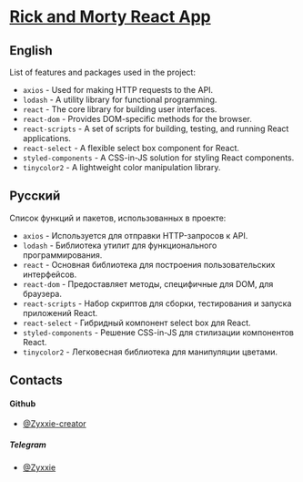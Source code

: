 # [Rick and Morty React App](https://zyxxie-creator.github.io/rick-and-morty-react/)

## English

List of features and packages used in the project:

- `axios` - Used for making HTTP requests to the API.
- `lodash` - A utility library for functional programming.
- `react` - The core library for building user interfaces.
- `react-dom` - Provides DOM-specific methods for the browser.
- `react-scripts` - A set of scripts for building, testing, and running React applications.
- `react-select` - A flexible select box component for React.
- `styled-components` - A CSS-in-JS solution for styling React components.
- `tinycolor2` - A lightweight color manipulation library.

## Русский

Cписок функций и пакетов, использованных в проекте:

- `axios` - Используется для отправки HTTP-запросов к API.
- `lodash` - Библиотека утилит для функционального программирования.
- `react` - Основная библиотека для построения пользовательских интерфейсов.
- `react-dom` - Предоставляет методы, специфичные для DOM, для браузера.
- `react-scripts` - Набор скриптов для сборки, тестирования и запуска приложений React.
- `react-select` - Гибридный компонент select box для React.
- `styled-components` - Решение CSS-in-JS для стилизации компонентов React.
- `tinycolor2` - Легковесная библиотека для манипуляции цветами.

## Contacts
#### **Github**
- [@Zyxxie-creator](https://github.com/Zyxxie-creator)
##### **Telegram**
-  [@Zyxxie](https://t.me/Zyxxie)

